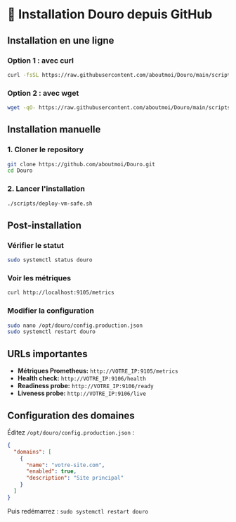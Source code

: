 # 🚀 Installation Douro depuis GitHub

## Installation en une ligne

### Option 1 : avec curl
```bash
curl -fsSL https://raw.githubusercontent.com/aboutmoi/Douro/main/scripts/deploy-from-github.sh | bash
```

### Option 2 : avec wget
```bash
wget -qO- https://raw.githubusercontent.com/aboutmoi/Douro/main/scripts/deploy-from-github.sh | bash
```

## Installation manuelle

### 1. Cloner le repository
```bash
git clone https://github.com/aboutmoi/Douro.git
cd Douro
```

### 2. Lancer l'installation
```bash
./scripts/deploy-vm-safe.sh
```

## Post-installation

### Vérifier le statut
```bash
sudo systemctl status douro
```

### Voir les métriques
```bash
curl http://localhost:9105/metrics
```

### Modifier la configuration
```bash
sudo nano /opt/douro/config.production.json
sudo systemctl restart douro
```

## URLs importantes

- **Métriques Prometheus:** `http://VOTRE_IP:9105/metrics`
- **Health check:** `http://VOTRE_IP:9106/health`
- **Readiness probe:** `http://VOTRE_IP:9106/ready`
- **Liveness probe:** `http://VOTRE_IP:9106/live`

## Configuration des domaines

Éditez `/opt/douro/config.production.json` :

```json
{
  "domains": [
    {
      "name": "votre-site.com",
      "enabled": true,
      "description": "Site principal"
    }
  ]
}
```

Puis redémarrez : `sudo systemctl restart douro` 
